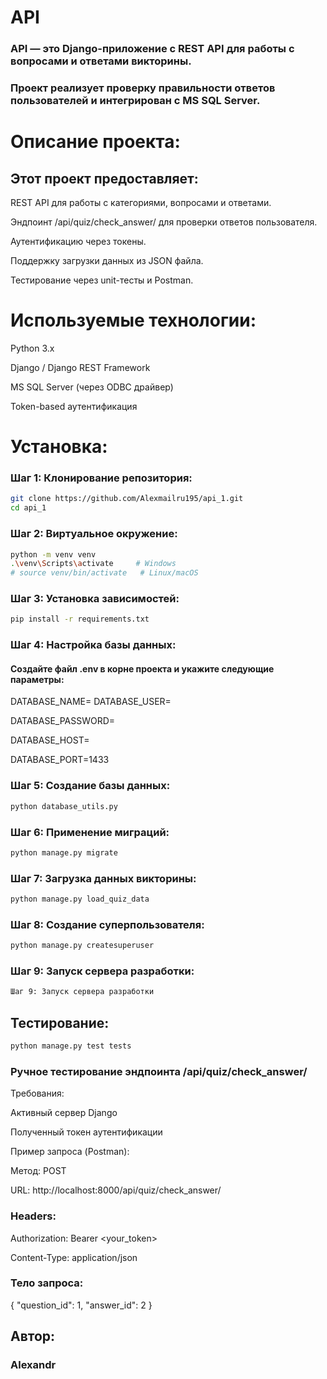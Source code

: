 # API

### API — это Django-приложение с REST API для работы с вопросами и ответами викторины.

### Проект реализует проверку правильности ответов пользователей и интегрирован с MS SQL Server.

# Описание проекта:

## Этот проект предоставляет:

REST API для работы с категориями, вопросами и ответами.

Эндпоинт /api/quiz/check_answer/ для проверки ответов пользователя.

Аутентификацию через токены.

Поддержку загрузки данных из JSON файла.

Тестирование через unit-тесты и Postman.

# Используемые технологии:

Python 3.x

Django / Django REST Framework

MS SQL Server (через ODBC драйвер)

Token-based аутентификация

# Установка:

### Шаг 1: Клонирование репозитория:
```bash
git clone https://github.com/Alexmailru195/api_1.git 
cd api_1
```

### Шаг 2: Виртуальное окружение:
```bash
python -m venv venv
.\venv\Scripts\activate     # Windows
# source venv/bin/activate   # Linux/macOS
```
### Шаг 3: Установка зависимостей:
```bash
pip install -r requirements.txt
```

### Шаг 4: Настройка базы данных:
#### Создайте файл .env в корне проекта и укажите следующие параметры:

DATABASE_NAME=
DATABASE_USER=

DATABASE_PASSWORD=

DATABASE_HOST=

DATABASE_PORT=1433

### Шаг 5: Создание базы данных:
```bash
python database_utils.py
```

### Шаг 6: Применение миграций:
```bash
python manage.py migrate
```

### Шаг 7: Загрузка данных викторины:
```bash
python manage.py load_quiz_data
```

### Шаг 8: Создание суперпользователя:
```bash
python manage.py createsuperuser
```

### Шаг 9: Запуск сервера разработки:
```bash
Шаг 9: Запуск сервера разработки
```

## Тестирование:
```bash
python manage.py test tests
```

### Ручное тестирование эндпоинта /api/quiz/check_answer/

Требования:

Активный сервер Django

Полученный токен аутентификации

Пример запроса (Postman):

Метод: POST

URL: http://localhost:8000/api/quiz/check_answer/

### Headers:

Authorization: Bearer <your_token>

Content-Type: application/json

### Тело запроса:

{
    "question_id": 1,
    "answer_id": 2
}

## Автор:

### Alexandr